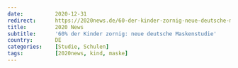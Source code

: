 ```yaml
---
date:          2020-12-31
redirect:      https://2020news.de/60-der-kinder-zornig-neue-deutsche-maskenstudie/
title:         2020 News
subtitle:      '60% der Kinder zornig: neue deutsche Maskenstudie'
country:       DE
categories:    [Studie, Schulen]
tags:          [2020news, kind, maske]
---
```

